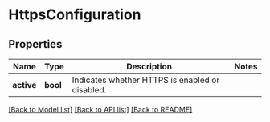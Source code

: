 # HttpsConfiguration

## Properties
Name | Type | Description | Notes
------------ | ------------- | ------------- | -------------
**active** | **bool** | Indicates whether HTTPS is enabled or disabled. | 

[[Back to Model list]](../README.md#documentation-for-models) [[Back to API list]](../README.md#documentation-for-api-endpoints) [[Back to README]](../README.md)


